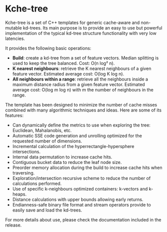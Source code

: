 # Kche-tree
Kche-tree is a set of C++ templates for generic cache-aware and non-mutable kd-trees. Its main purpose is to provide an easy to use but powerful implementation of the typical kd-tree structure functionality with very low latencies.

It provides the following basic operations:
* **Build**: create a kd-tree from a set of feature vectors. Median splitting is used to keep the tree balanced. Cost: O(n log² n).
* **K nearest neighbours**: retrieve the K nearest neighbours of a given feature vector. Estimated average cost: O(log K log n).
* **All neighbours within a range**: retrieve all the neighbours inside a maximum distance radius from a given feature vector. Estimated average cost: O(log m log n) with m the number of neighbours in the range.

The template has been designed to minimize the number of cache misses combined with many algorithmic techniques and ideas. Here are some of its features:
* Can dynamically define the metrics to use when exploring the tree: Euclidean, Mahalanobis, etc.
* Automatic SSE code generation and unrolling optimized for the requested number of dimensions.
* Incremental calculation of the hyperrectangle-hypersphere intersections.
* Internal data permutation to increase cache hits.
* Contiguous bucket data to reduce the leaf node size.
* Preorder memory allocation during the build to increase cache hits when traversing.
* Exploration/intersection recursive scheme to reduce the number of calculations performed.
* Use of specific k-neighbours optimized containers: k-vectors and k-heaps.
* Distance calculations with upper bounds allowing early returns.
* Endianness-safe binary file format and stream operators provide to easily save and load the kd-trees.

For more details about use, please check the documentation included in the release.
